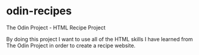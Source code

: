 # odin-recipes
The Odin Project - HTML Recipe Project

By doing this project I want to use all of the HTML skills I have learned from The Odin Project in order to create a recipe website.